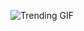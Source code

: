 ![Trending GIF](https://media0.giphy.com/media/v1.Y2lkPThiYjIxNzcycDU3Y3N6NTFxaW5rZTZjejNhOGI5MGc2ZDc5bXc5OXB0YzJ4MWVieiZlcD12MV9naWZzX3NlYXJjaCZjdD1n/GfLyPobJEnWDBJOhye/giphy.gif)
